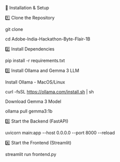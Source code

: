 🔧 Installation & Setup

1️⃣ Clone the Repository

git clone

cd Adobe-India-Hackathon-Byte-Flair-1B


2️⃣ Install Dependencies


pip install -r requirements.txt

3️⃣ Install Ollama and Gemma 3 LLM

Install Ollama - MacOS/Linux

curl -fsSL https://ollama.com/install.sh | sh

Download Gemma 3 Model


ollama pull gemma3:1b

3️⃣ Start the Backend (FastAPI)


uvicorn main:app --host 0.0.0.0 --port 8000 --reload

4️⃣ Start the Frontend (Streamlit)


streamlit run frontend.py
